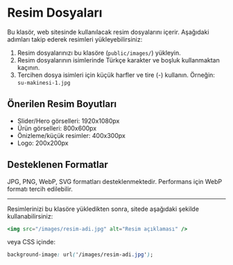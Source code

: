 # Resim Dosyaları

Bu klasör, web sitesinde kullanılacak resim dosyalarını içerir. Aşağıdaki adımları takip ederek resimleri yükleyebilirsiniz:

1. Resim dosyalarınızı bu klasöre (`public/images/`) yükleyin.
2. Resim dosyalarının isimlerinde Türkçe karakter ve boşluk kullanmaktan kaçının.
3. Tercihen dosya isimleri için küçük harfler ve tire (-) kullanın. Örneğin: `su-makinesi-1.jpg`

## Önerilen Resim Boyutları

- Slider/Hero görselleri: 1920x1080px
- Ürün görselleri: 800x600px
- Önizleme/küçük resimler: 400x300px
- Logo: 200x200px

## Desteklenen Formatlar

JPG, PNG, WebP, SVG formatları desteklenmektedir. Performans için WebP formatı tercih edilebilir.

---

Resimlerinizi bu klasöre yükledikten sonra, sitede aşağıdaki şekilde kullanabilirsiniz:

```jsx
<img src="/images/resim-adi.jpg" alt="Resim açıklaması" />
```

veya CSS içinde:

```css
background-image: url('/images/resim-adi.jpg');
``` 